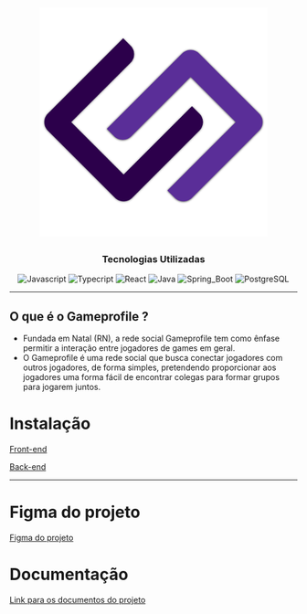<h1 align="center">
  <a href="[https://github.com/tads-cnat/gameprofile/blob/main/logo.png)">
    <img alt="Game profile logo" src="logo.png" width="400">
  </a>
</h1>

<div align="center">

### Tecnologias Utilizadas
  
![Javascript](https://img.shields.io/badge/JavaScript-F7DF1E?style=for-the-badge&logo=javascript&logoColor=black)
![Typecript](https://img.shields.io/badge/TypeScript-007ACC?style=for-the-badge&logo=typescript&logoColor=white)
![React](https://img.shields.io/badge/React-20232A?style=for-the-badge&logo=react&logoColor=61DAFB)
![Java](https://img.shields.io/badge/Java-ED8B00?style=for-the-badge&logo=java&logoColor=white)
![Spring_Boot](https://img.shields.io/badge/Spring_Boot-F2F4F9?style=for-the-badge&logo=spring-boot)
![PostgreSQL](https://img.shields.io/badge/PostgreSQL-316192?style=for-the-badge&logo=postgresql&logoColor=white)
  

</div>  

___

## O que é o Gameprofile ?
* Fundada em Natal (RN), a rede social Gameprofile tem como ênfase permitir a interação entre jogadores de games em geral. 
* O Gameprofile é uma rede social que busca conectar jogadores com outros jogadores, de forma simples, pretendendo proporcionar aos jogadores uma forma fácil de encontrar colegas para formar grupos para jogarem juntos.


# Instalação
[Front-end](https://github.com/tads-cnat/gameprofile/blob/dev/docs/guiaFront.md)

[Back-end](https://github.com/tads-cnat/gameprofile/blob/main/docs/guiaBack.md)



___

# Figma do projeto
[Figma do projeto](https://www.figma.com/file/dSRnqVj6y8ODgOGTLHax9r/Prototipos?node-id=0%3A1&t=BJKo6lfCw5KZHLYS-1)

# Documentação
[Link para os documentos do projeto](https://github.com/tads-cnat/gameprofile/tree/main/docs)
